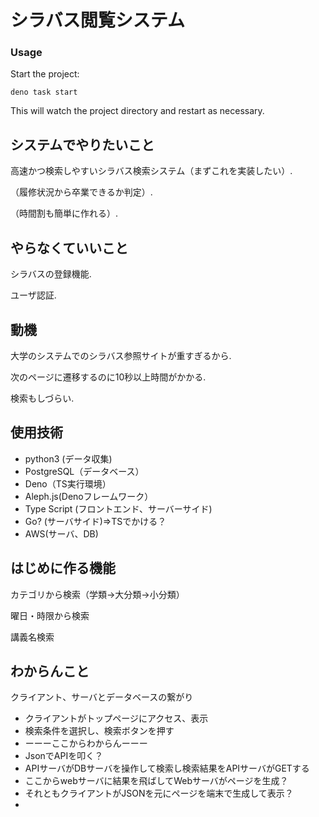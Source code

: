 

# シラバス閲覧システム

### Usage

Start the project:

```
deno task start
```

This will watch the project directory and restart as necessary.

## システムでやりたいこと　　
高速かつ検索しやすいシラバス検索システム（まずこれを実装したい）. 

（履修状況から卒業できるか判定）. 

（時間割も簡単に作れる）. 

## やらなくていいこと
シラバスの登録機能. 

ユーザ認証. 

## 動機

大学のシステムでのシラバス参照サイトが重すぎるから. 

次のページに遷移するのに10秒以上時間がかかる. 

検索もしづらい. 

## 使用技術

- python3 (データ収集)
- PostgreSQL（データベース）
- Deno（TS実行環境）
- Aleph.js(Denoフレームワーク）
- Type Script (フロントエンド、サーバーサイド)
- Go? (サーバサイド)=>TSでかける？
- AWS(サーバ、DB)

## はじめに作る機能

カテゴリから検索（学類→大分類→小分類）

曜日・時限から検索

講義名検索

## わからんこと
クライアント、サーバとデータベースの繋がり
- クライアントがトップページにアクセス、表示
- 検索条件を選択し、検索ボタンを押す
- ーーーここからわからんーーー
- JsonでAPIを叩く？
- APIサーバがDBサーバを操作して検索し検索結果をAPIサーバがGETする
- ここからwebサーバに結果を飛ばしてWebサーバがページを生成？
- それともクライアントがJSONを元にページを端末で生成して表示？
- 
